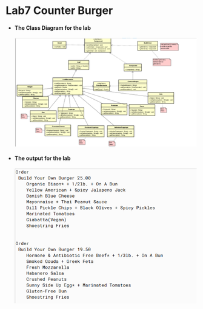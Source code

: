 # Lab7 Counter Burger

- #### The Class Diagram for the lab

  ![count_burger_class_diagram](count_burger_class_diagram.png)

- #### The output for the lab

  ![demo_run_output](demo_run_output.png)